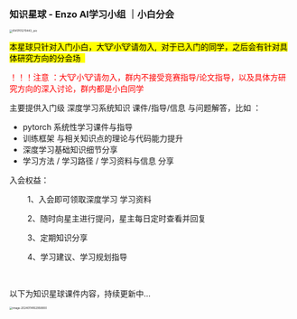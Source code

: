 ### 知识星球 - Enzo AI学习小组 ｜小白分会 <!-- {docsify-ignore} -->

<img src="/Users/enzo/Downloads/知识星球.jpg" alt="8141701270443_.pic" style="zoom:33%;" />

<mark>本星球只针对入门小白，大🐮小🐮请勿入,  对于已入门的同学，之后会有针对具体研究方向的分会场  </mark>

<font color="red"> ！！！注意 ：大🐮小🐮请勿入，群内不接受竞赛指导/论文指导，以及具体方研究方向的深入讨论，群内都是小白同学 </font>

主要提供入门级 深度学习系统知识 课件/指导/信息 与问题解答，比如 ：

- pytorch 系统性学习课件与指导
- 训练框架 与相关知识点的理论与代码能力提升
- 深度学习基础知识细节分享
- 学习方法 / 学习路径 / 学习资料与信息 分享



入会权益：

$\qquad$1、入会即可领取深度学习 学习资料 

$\qquad$2、随时向星主进行提问，星主每日定时查看并回复

$\qquad$3、定期知识分享

$\qquad$4、学习建议、学习规划指导



<br/>

以下为知识星球课件内容，持续更新中...

<img src="https://p.ipic.vip/a7z9ov.png" alt="image-20240114162958900" style="zoom: 33%;" />
